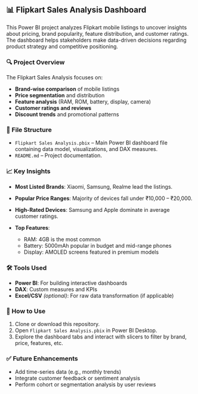 ## 📊 Flipkart Sales Analysis Dashboard

This Power BI project analyzes Flipkart mobile listings to uncover insights about pricing, brand popularity, feature distribution, and customer ratings. The dashboard helps stakeholders make data-driven decisions regarding product strategy and competitive positioning.

### 🔍 Project Overview

The Flipkart Sales Analysis focuses on:

* **Brand-wise comparison** of mobile listings
* **Price segmentation** and distribution
* **Feature analysis** (RAM, ROM, battery, display, camera)
* **Customer ratings and reviews**
* **Discount trends** and promotional patterns

### 📂 File Structure

* `Flipkart Sales Analysis.pbix` – Main Power BI dashboard file containing data model, visualizations, and DAX measures.
* `README.md` – Project documentation.

### 📈 Key Insights

* **Most Listed Brands**: Xiaomi, Samsung, Realme lead the listings.
* **Popular Price Ranges**: Majority of devices fall under ₹10,000 – ₹20,000.
* **High-Rated Devices**: Samsung and Apple dominate in average customer ratings.
* **Top Features**:

  * RAM: 4GB is the most common
  * Battery: 5000mAh popular in budget and mid-range phones
  * Display: AMOLED screens featured in premium models

### 🛠 Tools Used

* **Power BI**: For building interactive dashboards
* **DAX**: Custom measures and KPIs
* **Excel/CSV** *(optional)*: For raw data transformation (if applicable)

### 📌 How to Use

1. Clone or download this repository.
2. Open `Flipkart Sales Analysis.pbix` in Power BI Desktop.
3. Explore the dashboard tabs and interact with slicers to filter by brand, price, features, etc.

### ✅ Future Enhancements

* Add time-series data (e.g., monthly trends)
* Integrate customer feedback or sentiment analysis
* Perform cohort or segmentation analysis by user reviews
